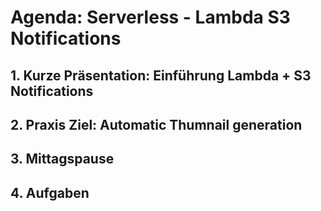 # Agenda: Serverless - Lambda S3 Notifications

## 1. Kurze Präsentation: Einführung Lambda + S3 Notifications

## 2. Praxis Ziel: Automatic Thumnail generation

## 3. Mittagspause

## 4. Aufgaben
